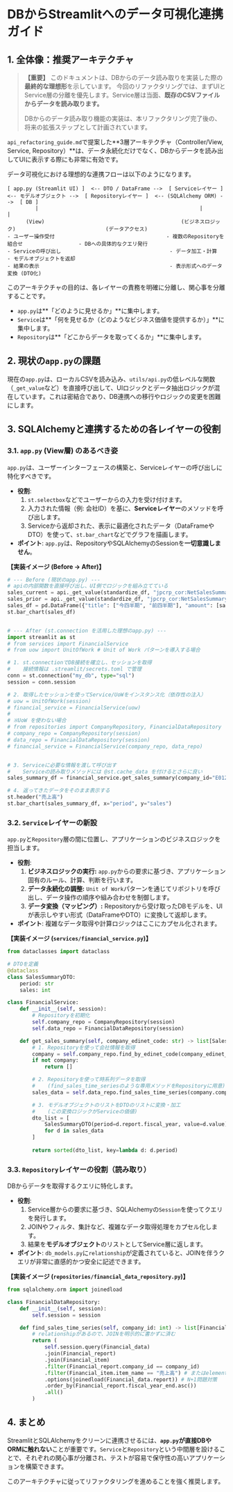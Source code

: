 # DBからStreamlitへのデータ可視化連携ガイド

## 1. 全体像：推奨アーキテクチャ

> **【重要】**
> このドキュメントは、DBからのデータ読み取りを実装した際の**最終的な理想形**を示しています。
> 今回のリファクタリングでは、まずUIとService層の分離を優先します。Service層は当面、**既存のCSVファイルからデータを読み取ります。**
>
> DBからのデータ読み取り機能の実装は、本リファクタリング完了後の、将来の拡張ステップとして計画されています。



`api_refactoring_guide.md`で提案した**3層アーキテクチャ（Controller/View, Service, Repository）**は、データ永続化だけでなく、DBからデータを読み出してUIに表示する際にも非常に有効です。

データ可視化における理想的な連携フローは以下のようになります。

```
[ app.py (Streamlit UI) ]  <-- DTO / DataFrame -->  [ Serviceレイヤー ]  <-- モデルオブジェクト -->  [ Repositoryレイヤー ]  <-- (SQLAlchemy ORM) -->  [ DB ]
         |                                                    |                                        |
      (View)                                            (ビジネスロジック)                             (データアクセス)
- ユーザー操作受付                                    - 複数のRepositoryを組合せ                  - DBへの具体的なクエリ発行
- Serviceの呼び出し                                   - データ加工・計算                          - モデルオブジェクトを返却
- 結果の表示                                          - 表示形式へのデータ変換 (DTO化)
```

このアーキテクチャの目的は、各レイヤーの責務を明確に分離し、関心事を分離することです。
- `app.py`は**「どのように見せるか」**に集中します。
- `Service`は**「何を見せるか（どのようなビジネス価値を提供するか）」**に集中します。
- `Repository`は**「どこからデータを取ってくるか」**に集中します。

## 2. 現状の`app.py`の課題

現在の`app.py`は、ローカルCSVを読み込み、`utils/api.py`の低レベルな関数（`_get_value`など）を直接呼び出して、UIロジックとデータ抽出ロジックが混在しています。これは密結合であり、DB連携への移行やロジックの変更を困難にします。

## 3. SQLAlchemyと連携するための各レイヤーの役割

### 3.1. `app.py` (View層) のあるべき姿

`app.py`は、ユーザーインターフェースの構築と、Serviceレイヤーの呼び出しに特化すべきです。

- **役割**:
    1.  `st.selectbox`などでユーザーからの入力を受け付けます。
    2.  入力された情報（例: 会社ID）を基に、**Serviceレイヤー**のメソッドを呼び出します。
    3.  Serviceから返却された、表示に最適化されたデータ（DataFrameやDTO）を使って、`st.bar_chart`などでグラフを描画します。
- **ポイント**: `app.py`は、RepositoryやSQLAlchemyのSessionを**一切意識しません**。

**【実装イメージ (Before -> After)】**
```python
# --- Before (現状のapp.py) ---
# apiの内部関数を直接呼び出し、UI側でロジックを組み立てている
sales_current = api._get_value(standardize_df, "jpcrp_cor:NetSalesSummaryOfBusinessResults", "CurrentYTDDuration")
sales_prior = api._get_value(standardize_df, "jpcrp_cor:NetSalesSummaryOfBusinessResults", "Prior1YTDDuration")
sales_df = pd.DataFrame({"title": ["今四半期", "前四半期"], "amount": [sales_current, sales_prior]})
st.bar_chart(sales_df)


# --- After (st.connection を活用した理想のapp.py) ---
import streamlit as st
# from services import FinancialService
# from uow import UnitOfWork # Unit of Work パターンを導入する場合

# 1. st.connectionでDB接続を確立し、セッションを取得
#    接続情報は .streamlit/secrets.toml で管理
conn = st.connection("my_db", type="sql")
session = conn.session

# 2. 取得したセッションを使ってService/UoWをインスタンス化（依存性の注入）
# uow = UnitOfWork(session)
# financial_service = FinancialService(uow)
#
# ※UoW を使わない場合
# from repositories import CompanyRepository, FinancialDataRepository
# company_repo = CompanyRepository(session)
# data_repo = FinancialDataRepository(session)
# financial_service = FinancialService(company_repo, data_repo)


# 3. Serviceに必要な情報を渡して呼び出す
#    Serviceの読み取りメソッドには @st.cache_data を付けるとさらに良い
sales_summary_df = financial_service.get_sales_summary(company_id="E01234")

# 4. 返ってきたデータをそのまま表示する
st.header("売上高")
st.bar_chart(sales_summary_df, x="period", y="sales")
```

### 3.2. `Service`レイヤーの新設

`app.py`と`Repository`層の間に位置し、アプリケーションのビジネスロジックを担当します。

- **役割**:
    1.  **ビジネスロジックの実行:** `app.py`からの要求に基づき、アプリケーション固有のルール、計算、判断を行います。
    2.  **データ永続化の調整:** `Unit of Work`パターンを通じてリポジトリを呼び出し、データ操作の順序や組み合わせを制御します。
    3.  **データ変換（マッピング）:** Repositoryから受け取ったDBモデルを、UIが表示しやすい形式（DataFrameやDTO）に変換して返却します。
- **ポイント**: 複雑なデータ取得や計算ロジックはここにカプセル化されます。

**【実装イメージ (`services/financial_service.py`)】**
```python
from dataclasses import dataclass

# DTOを定義
@dataclass
class SalesSummaryDTO:
    period: str
    sales: int

class FinancialService:
    def __init__(self, session):
        # Repositoryを初期化
        self.company_repo = CompanyRepository(session)
        self.data_repo = FinancialDataRepository(session)

    def get_sales_summary(self, company_edinet_code: str) -> list[SalesSummaryDTO]:
        # 1. Repositoryを使って会社情報を取得
        company = self.company_repo.find_by_edinet_code(company_edinet_code)
        if not company:
            return []

        # 2. Repositoryを使って時系列データを取得
        #    (find_sales_time_seriesのような専用メソッドをRepositoryに用意)
        sales_data = self.data_repo.find_sales_time_series(company.company_id)

        # 3. モデルオブジェクトのリストをDTOのリストに変換・加工
        #    (この変換ロジックがServiceの価値)
        dto_list = [
            SalesSummaryDTO(period=d.report.fiscal_year, value=d.value)
            for d in sales_data
        ]
        
        return sorted(dto_list, key=lambda d: d.period)
```

### 3.3. `Repository`レイヤーの役割（読み取り）

DBからデータを取得するクエリに特化します。

- **役割**:
    1.  Service層からの要求に基づき、SQLAlchemyの`Session`を使ってクエリを発行します。
    2.  JOINやフィルタ、集計など、複雑なデータ取得処理をカプセル化します。
    3.  結果を**モデルオブジェクト**のリストとしてService層に返します。
- **ポイント**: `db_models.py`に`relationship`が定義されていると、JOINを伴うクエリが非常に直感的かつ安全に記述できます。

**【実装イメージ (`repositories/financial_data_repository.py`)】**
```python
from sqlalchemy.orm import joinedload

class FinancialDataRepository:
    def __init__(self, session):
        self.session = session

    def find_sales_time_series(self, company_id: int) -> list[Financial_data]:
        # relationshipがあるので、JOINを明示的に書かずに済む
        return (
            self.session.query(Financial_data)
            .join(Financial_report)
            .join(Financial_item)
            .filter(Financial_report.company_id == company_id)
            .filter(Financial_item.item_name == "売上高") # またはelement_idで指定
            .options(joinedload(Financial_data.report)) # N+1問題対策
            .order_by(Financial_report.fiscal_year_end.asc())
            .all()
        )
```

## 4. まとめ

StreamlitとSQLAlchemyをクリーンに連携させるには、**`app.py`が直接DBやORMに触れない**ことが重要です。`Service`と`Repository`という中間層を設けることで、それぞれの関心事が分離され、テストが容易で保守性の高いアプリケーションを構築できます。

このアーキテクチャに従ってリファクタリングを進めることを強く推奨します。
